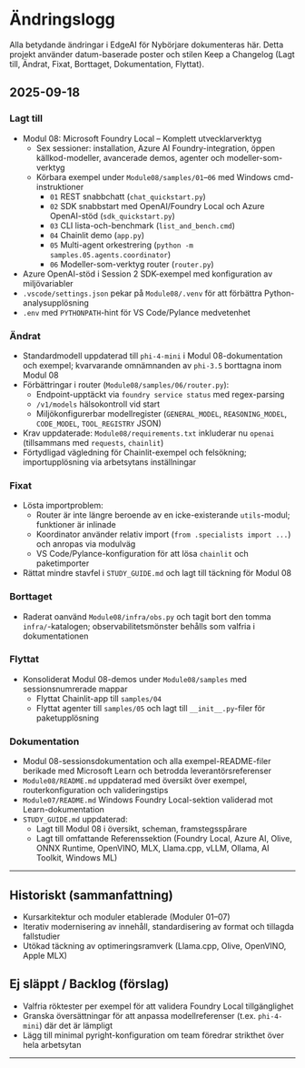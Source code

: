 <!--
CO_OP_TRANSLATOR_METADATA:
{
  "original_hash": "b02a49f9b47dc500f1b4791c01bb9501",
  "translation_date": "2025-09-22T19:14:43+00:00",
  "source_file": "CHANGELOG.md",
  "language_code": "sv"
}
-->
# Ändringslogg

Alla betydande ändringar i EdgeAI för Nybörjare dokumenteras här. Detta projekt använder datum-baserade poster och stilen Keep a Changelog (Lagt till, Ändrat, Fixat, Borttaget, Dokumentation, Flyttat).

## 2025-09-18

### Lagt till
- Modul 08: Microsoft Foundry Local – Komplett utvecklarverktyg
  - Sex sessioner: installation, Azure AI Foundry-integration, öppen källkod-modeller, avancerade demos, agenter och modeller-som-verktyg
  - Körbara exempel under `Module08/samples/01`–`06` med Windows cmd-instruktioner
    - `01` REST snabbchatt (`chat_quickstart.py`)
    - `02` SDK snabbstart med OpenAI/Foundry Local och Azure OpenAI-stöd (`sdk_quickstart.py`)
    - `03` CLI lista-och-benchmark (`list_and_bench.cmd`)
    - `04` Chainlit demo (`app.py`)
    - `05` Multi-agent orkestrering (`python -m samples.05.agents.coordinator`)
    - `06` Modeller-som-verktyg router (`router.py`)
- Azure OpenAI-stöd i Session 2 SDK-exempel med konfiguration av miljövariabler
- `.vscode/settings.json` pekar på `Module08/.venv` för att förbättra Python-analysupplösning
- `.env` med `PYTHONPATH`-hint för VS Code/Pylance medvetenhet

### Ändrat
- Standardmodell uppdaterad till `phi-4-mini` i Modul 08-dokumentation och exempel; kvarvarande omnämnanden av `phi-3.5` borttagna inom Modul 08
- Förbättringar i router (`Module08/samples/06/router.py`):
  - Endpoint-upptäckt via `foundry service status` med regex-parsing
  - `/v1/models` hälsokontroll vid start
  - Miljökonfigurerbar modellregister (`GENERAL_MODEL`, `REASONING_MODEL`, `CODE_MODEL`, `TOOL_REGISTRY` JSON)
- Krav uppdaterade: `Module08/requirements.txt` inkluderar nu `openai` (tillsammans med `requests`, `chainlit`)
- Förtydligad vägledning för Chainlit-exempel och felsökning; importupplösning via arbetsytans inställningar

### Fixat
- Lösta importproblem:
  - Router är inte längre beroende av en icke-existerande `utils`-modul; funktioner är inlinade
  - Koordinator använder relativ import (`from .specialists import ...`) och anropas via modulväg
  - VS Code/Pylance-konfiguration för att lösa `chainlit` och paketimporter
- Rättat mindre stavfel i `STUDY_GUIDE.md` och lagt till täckning för Modul 08

### Borttaget
- Raderat oanvänd `Module08/infra/obs.py` och tagit bort den tomma `infra/`-katalogen; observabilitetsmönster behålls som valfria i dokumentationen

### Flyttat
- Konsoliderat Modul 08-demos under `Module08/samples` med sessionsnumrerade mappar
  - Flyttat Chainlit-app till `samples/04`
  - Flyttat agenter till `samples/05` och lagt till `__init__.py`-filer för paketupplösning

### Dokumentation
- Modul 08-sessionsdokumentation och alla exempel-README-filer berikade med Microsoft Learn och betrodda leverantörsreferenser
- `Module08/README.md` uppdaterad med översikt över exempel, routerkonfiguration och valideringstips
- `Module07/README.md` Windows Foundry Local-sektion validerad mot Learn-dokumentation
- `STUDY_GUIDE.md` uppdaterad:
  - Lagt till Modul 08 i översikt, scheman, framstegsspårare
  - Lagt till omfattande Referenssektion (Foundry Local, Azure AI, Olive, ONNX Runtime, OpenVINO, MLX, Llama.cpp, vLLM, Ollama, AI Toolkit, Windows ML)

---

## Historiskt (sammanfattning)
- Kursarkitektur och moduler etablerade (Moduler 01–07)
- Iterativ modernisering av innehåll, standardisering av format och tillagda fallstudier
- Utökad täckning av optimeringsramverk (Llama.cpp, Olive, OpenVINO, Apple MLX)

## Ej släppt / Backlog (förslag)
- Valfria röktester per exempel för att validera Foundry Local tillgänglighet
- Granska översättningar för att anpassa modellreferenser (t.ex. `phi-4-mini`) där det är lämpligt
- Lägg till minimal pyright-konfiguration om team föredrar strikthet över hela arbetsytan

---

